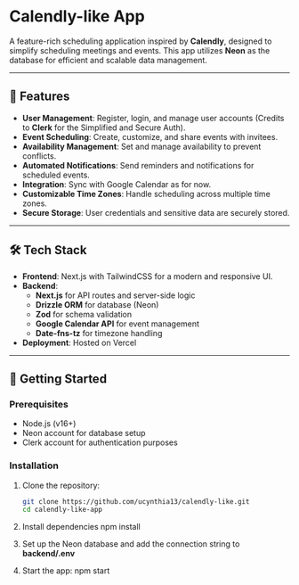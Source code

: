 # Calendly-like App

A feature-rich scheduling application inspired by **Calendly**, designed to simplify scheduling meetings and events. This app utilizes **Neon** as the database for efficient and scalable data management.

---

## 🚀 Features

- **User Management**: Register, login, and manage user accounts (Credits to **Clerk** for the Simplified and Secure Auth).
- **Event Scheduling**: Create, customize, and share events with invitees.
- **Availability Management**: Set and manage availability to prevent conflicts.
- **Automated Notifications**: Send reminders and notifications for scheduled events.
- **Integration**: Sync with Google Calendar as for now.
- **Customizable Time Zones**: Handle scheduling across multiple time zones.
- **Secure Storage**: User credentials and sensitive data are securely stored.

---

## 🛠️ Tech Stack

- **Frontend**: Next.js with TailwindCSS for a modern and responsive UI.
- **Backend**: 
  - **Next.js** for API routes and server-side logic
  - **Drizzle ORM** for database (Neon)
  - **Zod** for schema validation
  - **Google Calendar API** for event management
  - **Date-fns-tz** for timezone handling
- **Deployment**: Hosted on Vercel

---

## 🚀 Getting Started

### Prerequisites
- Node.js (v16+)
- Neon account for database setup
- Clerk account for authentication purposes

### Installation
1. Clone the repository:
   ```bash
   git clone https://github.com/ucynthia13/calendly-like.git
   cd calendly-like-app

2. Install dependencies
    npm install

3. Set up the Neon database and add the connection string to **backend/.env**

4. Start the app: 
    npm start

